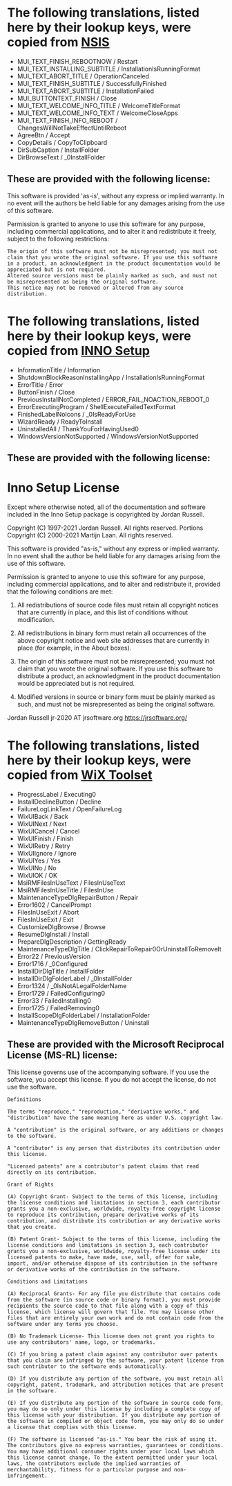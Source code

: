 ﻿# The following translations, listed here by their lookup keys, were copied from [NSIS](https://nsis.sourceforge.io/License)
- MUI_TEXT_FINISH_REBOOTNOW / Restart
- MUI_TEXT_INSTALLING_SUBTITLE / InstallationIsRunningFormat
- MUI_TEXT_ABORT_TITLE / OperationCanceled
- MUI_TEXT_FINISH_SUBTITLE / SuccessfullyFinished
- MUI_TEXT_ABORT_SUBTITLE / InstallationFailed
- MUI_BUTTONTEXT_FINISH / Close
- MUI_TEXT_WELCOME_INFO_TITLE / WelcomeTitleFormat
- MUI_TEXT_WELCOME_INFO_TEXT / WelcomeCloseApps
- MUI_TEXT_FINISH_INFO_REBOOT / ChangesWillNotTakeEffectUntilReboot
- AgreeBtn / Accept
- CopyDetails / CopyToClipboard
- DirSubCaption / InstallFolder
- DirBrowseText / _0InstallFolder

## These are provided with the following license:
This software is provided 'as-is', without any express or implied warranty. In no event will the authors be held liable for any damages arising from the use of this software.

Permission is granted to anyone to use this software for any purpose, including commercial applications, and to alter it and redistribute it freely, subject to the following restrictions:

    The origin of this software must not be misrepresented; you must not claim that you wrote the original software. If you use this software in a product, an acknowledgment in the product documentation would be appreciated but is not required.
    Altered source versions must be plainly marked as such, and must not be misrepresented as being the original software.
    This notice may not be removed or altered from any source distribution.

# The following translations, listed here by their lookup keys, were copied from [INNO Setup](https://jrsoftware.org/files/is/license.txt)
- InformationTitle / Information
- ShutdownBlockReasonInstallingApp / InstallationIsRunningFormat
- ErrorTitle / Error
- ButtonFinish / Close
- PreviousInstallNotCompleted / ERROR_FAIL_NOACTION_REBOOT_0
- ErrorExecutingProgram / ShellExecuteFailedTextFormat
- FinishedLabelNoIcons / _0IsReadyForUse
- WizardReady / ReadyToInstall
- UninstalledAll / ThankYouForHavingUsed0
- WindowsVersionNotSupported / WindowsVersionNotSupported

## These are provided with the following license:
Inno Setup License
==================

Except where otherwise noted, all of the documentation and software included in the Inno Setup
package is copyrighted by Jordan Russell.

Copyright (C) 1997-2021 Jordan Russell. All rights reserved.
Portions Copyright (C) 2000-2021 Martijn Laan. All rights reserved.

This software is provided "as-is," without any express or implied warranty. In no event shall the
author be held liable for any damages arising from the use of this software.

Permission is granted to anyone to use this software for any purpose, including commercial
applications, and to alter and redistribute it, provided that the following conditions are met:

1. All redistributions of source code files must retain all copyright notices that are currently in
   place, and this list of conditions without modification.

2. All redistributions in binary form must retain all occurrences of the above copyright notice and
   web site addresses that are currently in place (for example, in the About boxes).

3. The origin of this software must not be misrepresented; you must not claim that you wrote the
   original software. If you use this software to distribute a product, an acknowledgment in the
   product documentation would be appreciated but is not required.

4. Modified versions in source or binary form must be plainly marked as such, and must not be
   misrepresented as being the original software.


Jordan Russell
jr-2020 AT jrsoftware.org
https://jrsoftware.org/

# The following translations, listed here by their lookup keys, were copied from [WiX Toolset](https://wixtoolset.org/about/license/)
- ProgressLabel / Executing0
- InstallDeclineButton / Decline
- FailureLogLinkText / OpenFailureLog
- WixUIBack / Back
- WixUINext / Next
- WixUICancel / Cancel
- WixUIFinish / Finish
- WixUIRetry / Retry
- WixUIIgnore / Ignore
- WixUIYes / Yes
- WixUINo / No
- WixUIOK / OK
- MsiRMFilesInUseText / FilesInUseText
- MsiRMFilesInUseTitle / FilesInUse
- MaintenanceTypeDlgRepairButton / Repair
- Error1602 / CancelPrompt
- FilesInUseExit / Abort
- FilesInUseExit / Exit
- CustomizeDlgBrowse / Browse
- ResumeDlgInstall / Install
- PrepareDlgDescription / GettingReady
- MaintenanceTypeDlgTitle / ClickRepairToRepair0OrUninstallToRemoveIt
- Error22 / PreviousVersion
- Error1716 / _0Configured
- InstallDirDlgTitle / InstallFolder
- InstallDirDlgFolderLabel / _0InstallFolder
- Error1324 / _0IsNotALegalFolderName
- Error1729 / FailedConfiguring0
- Error33 / FailedInstalling0
- Error1725 / FailedRemoving0
- InstallScopeDlgFolderLabel / InstallationFolder
- MaintenanceTypeDlgRemoveButton / Uninstall

## These are provided with the Microsoft Reciprocal License (MS-RL) license:
This license governs use of the accompanying software. If you use the software, you accept this license. If you do not accept the license, do not use the software.

    Definitions

    The terms "reproduce," "reproduction," "derivative works," and "distribution" have the same meaning here as under U.S. copyright law.

    A "contribution" is the original software, or any additions or changes to the software.

    A "contributor" is any person that distributes its contribution under this license.

    "Licensed patents" are a contributor's patent claims that read directly on its contribution.

    Grant of Rights

    (A) Copyright Grant- Subject to the terms of this license, including the license conditions and limitations in section 3, each contributor grants you a non-exclusive, worldwide, royalty-free copyright license to reproduce its contribution, prepare derivative works of its contribution, and distribute its contribution or any derivative works that you create.

    (B) Patent Grant- Subject to the terms of this license, including the license conditions and limitations in section 3, each contributor grants you a non-exclusive, worldwide, royalty-free license under its licensed patents to make, have made, use, sell, offer for sale, import, and/or otherwise dispose of its contribution in the software or derivative works of the contribution in the software.

    Conditions and Limitations

    (A) Reciprocal Grants- For any file you distribute that contains code from the software (in source code or binary format), you must provide recipients the source code to that file along with a copy of this license, which license will govern that file. You may license other files that are entirely your own work and do not contain code from the software under any terms you choose.

    (B) No Trademark License- This license does not grant you rights to use any contributors' name, logo, or trademarks.

    (C) If you bring a patent claim against any contributor over patents that you claim are infringed by the software, your patent license from such contributor to the software ends automatically.

    (D) If you distribute any portion of the software, you must retain all copyright, patent, trademark, and attribution notices that are present in the software.

    (E) If you distribute any portion of the software in source code form, you may do so only under this license by including a complete copy of this license with your distribution. If you distribute any portion of the software in compiled or object code form, you may only do so under a license that complies with this license.

    (F) The software is licensed "as-is." You bear the risk of using it. The contributors give no express warranties, guarantees or conditions. You may have additional consumer rights under your local laws which this license cannot change. To the extent permitted under your local laws, the contributors exclude the implied warranties of merchantability, fitness for a particular purpose and non-infringement.
